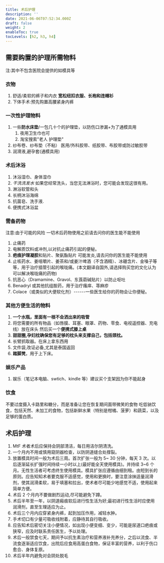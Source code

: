 ```yaml
---
title: 术后护理
description: ''
date: 2021-06-06T07:52:34.000Z
draft: false
weight: 2
enableToc: true
tocLevels: [h2, h3, h4]
---
```


## 需要购置的护理所需物料

注:其中不包含医院会提供的如模具等

### 衣物

1.  舒适/柔软的裤子和内衣 **宽松纽扣衣服、长袍和连帽衫**
2.  下体手术:预先购置高腰紧身内裤

### 一次性护理物料

1.  一些**防水床垫**/一包几十个的护理垫，以防伤口渗漏+为了通模具用
    1.  夜用卫生巾也可
    2.  淘宝搜索"老人 护理垫"
2.  纱布卷、纱布垫（不粘）
    医用/外科胶带、纸胶带、布胶带或防过敏胶带
3.  润滑液,避孕套(通模具用)

### 术后沐浴

1.  沐浴湿巾、身体湿巾
2.  _干洗洗发水_ 
     如果您经常洗头，当您无法淋浴时，您可能会发现这很有用。
3.  淋浴软管和头
4.  长柄沐浴海绵
5.  抗菌皂、洗手液.
6.  便携式沐浴盆

### 需备药物

注意:由于可能的风险 一切术后药物使用之前请去问你的医生能不能使用

1.  止痛药
2.  电解质饮料或冲剂,以对抗止痛药引起的便秘。
3.  **疤痕护理凝胶**和贴片、聚氨酯贴片 可能发炎,请去问你的医生能不能使用
4.  止咳药水、姜咀嚼片、姜茶和/或姜汁啤酒（不含酒精）、冰硼含片、金嗓子等等，用于治疗插管引起的喉咙痛。(本文翻译自国外,请选择购买您的文化认为可以解决喉咙痛的药物)
5.  抗恶心（Dramamine、Gravol、东莨菪碱贴片）以防止呕吐
6.  Benadryl 或其他抗组胺药，用于治疗瘙痒、荨麻疹
7.  Colace（或类似的大便软化剂）------一些医生给你的药物会让你便秘。

### 其他方便生活的物料

1.  **一个水瓶，里面有一根不会洒出来的吸管**
2.  将您需要的所有物品（如唇膜、耳塞、眼罩、药物、零食、电视遥控器、充电线）放在床头
    然后买一个**便携式膝上桌**
3.  **甜甜圈,孕妇枕确保您有足够的枕头来支撑自己，包括颈枕。**
4.  长臂抓取器。在床上拿东西用
5.  文件袋,改证必备,尤其是泰国返回
6.  **踏脚凳**，用于上下床。

### 娱乐产品

1.  娱乐（笔记本电脑、swtich、kindle 等）建议买个支架因为你不能起身

### 饮食

不要过度摄入卡路里和糖分，而是准备让您在恢复期间面带微笑的食物
吃低钠饮食，包括天然、未加工的食物，包括新鲜水果（特别是柑橘、菠萝）和蔬菜，以及足够的蛋白质。

## 术后护理

1.  MtF 术者术后应保持会阴部清洁，每日用洁尔阴清洗。
2.  一个月内不用或慎用窥阴器检查，以防阴道缝合处撑裂。
3.  放置模具时间一般为术后三周。首次扩张一般为 5~ 30 分钟，每天 3 次。以后逐渐延长扩强时间持续一小时以上(最好能全天使用模具)。并持续 3~6 个月。无性生活者可考虑终生使用模具。模具扩张应遵循由细到租。由短到长的原则。应告知知术者要克服不适感觉，使用和更换时，要注意涂抹适量润滑剂，使其润滑柔软，易于填塞和拉出，使术者尽可能少地感觉不适，使用起来简单方便。
4.  术后 2 个月内不要做剧烈运动,尽可能避免下蹲。
5.  术后半年至一年，以阴道瘢痕软后进行性生活为好;最初进行性生活时应使用润滑剂，直至生理适应为止。
6.  术后三个月内应穿紧身内裤，起到加压作用，减轻水肿。
7.  手术切口有少量可吸收线附着，应静待其自行吸收。
8.  应告知术后密切关注小便情况，如出现小便变细、变少，可能是尿道口疤痕或狭窄，应及时联系责任医生，予以处理。
9.  术后一般禁食七天，期间予以抗生素治疗和营养液补充养分，之后以流食、半流食逐渐适应饮食，出院后应食用高蛋白食物，保证丰富的营养，以利于伤口愈合、身体复原。
10. 术后半年内避免对会阴处脱毛